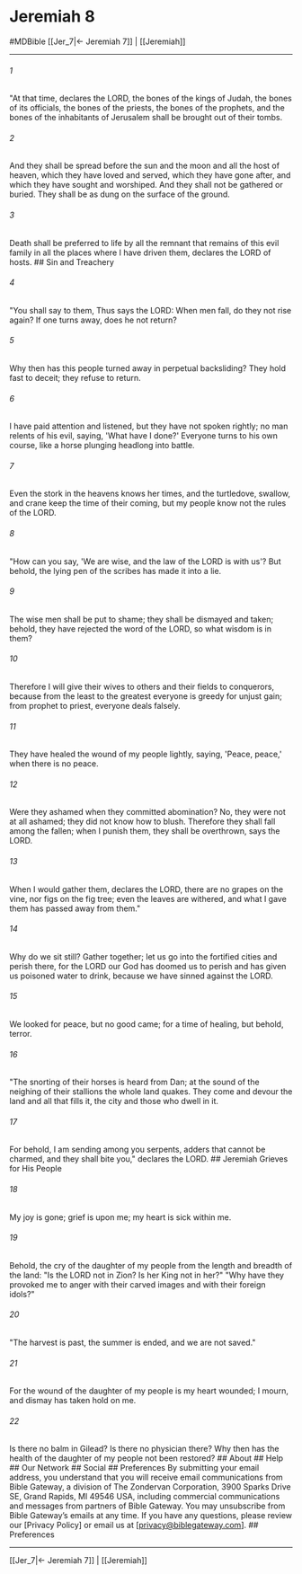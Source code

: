 # Jeremiah 8
#MDBible
[[Jer_7|← Jeremiah 7]] | [[Jeremiah]]

***


###### 1 
"At that time, declares the LORD, the bones of the kings of Judah, the bones of its officials, the bones of the priests, the bones of the prophets, and the bones of the inhabitants of Jerusalem shall be brought out of their tombs. 

###### 2 
And they shall be spread before the sun and the moon and all the host of heaven, which they have loved and served, which they have gone after, and which they have sought and worshiped. And they shall not be gathered or buried. They shall be as dung on the surface of the ground. 

###### 3 
Death shall be preferred to life by all the remnant that remains of this evil family in all the places where I have driven them, declares the LORD of hosts. ## Sin and Treachery 

###### 4 
"You shall say to them, Thus says the LORD: When men fall, do they not rise again? If one turns away, does he not return? 

###### 5 
Why then has this people turned away in perpetual backsliding? They hold fast to deceit; they refuse to return. 

###### 6 
I have paid attention and listened, but they have not spoken rightly; no man relents of his evil, saying, 'What have I done?' Everyone turns to his own course, like a horse plunging headlong into battle. 

###### 7 
Even the stork in the heavens knows her times, and the turtledove, swallow, and crane keep the time of their coming, but my people know not the rules of the LORD. 

###### 8 
"How can you say, 'We are wise, and the law of the LORD is with us'? But behold, the lying pen of the scribes has made it into a lie. 

###### 9 
The wise men shall be put to shame; they shall be dismayed and taken; behold, they have rejected the word of the LORD, so what wisdom is in them? 

###### 10 
Therefore I will give their wives to others and their fields to conquerors, because from the least to the greatest everyone is greedy for unjust gain; from prophet to priest, everyone deals falsely. 

###### 11 
They have healed the wound of my people lightly, saying, 'Peace, peace,' when there is no peace. 

###### 12 
Were they ashamed when they committed abomination? No, they were not at all ashamed; they did not know how to blush. Therefore they shall fall among the fallen; when I punish them, they shall be overthrown, says the LORD. 

###### 13 
When I would gather them, declares the LORD, there are no grapes on the vine, nor figs on the fig tree; even the leaves are withered, and what I gave them has passed away from them." 

###### 14 
Why do we sit still? Gather together; let us go into the fortified cities and perish there, for the LORD our God has doomed us to perish and has given us poisoned water to drink, because we have sinned against the LORD. 

###### 15 
We looked for peace, but no good came; for a time of healing, but behold, terror. 

###### 16 
"The snorting of their horses is heard from Dan; at the sound of the neighing of their stallions the whole land quakes. They come and devour the land and all that fills it, the city and those who dwell in it. 

###### 17 
For behold, I am sending among you serpents, adders that cannot be charmed, and they shall bite you," declares the LORD. ## Jeremiah Grieves for His People 

###### 18 
My joy is gone; grief is upon me; my heart is sick within me. 

###### 19 
Behold, the cry of the daughter of my people from the length and breadth of the land: "Is the LORD not in Zion? Is her King not in her?" "Why have they provoked me to anger with their carved images and with their foreign idols?" 

###### 20 
"The harvest is past, the summer is ended, and we are not saved." 

###### 21 
For the wound of the daughter of my people is my heart wounded; I mourn, and dismay has taken hold on me. 

###### 22 
Is there no balm in Gilead? Is there no physician there? Why then has the health of the daughter of my people not been restored? ## About ## Help ## Our Network ## Social ## Preferences By submitting your email address, you understand that you will receive email communications from Bible Gateway, a division of The Zondervan Corporation, 3900 Sparks Drive SE, Grand Rapids, MI 49546 USA, including commercial communications and messages from partners of Bible Gateway. You may unsubscribe from Bible Gateway&rsquo;s emails at any time. If you have any questions, please review our [Privacy Policy] or email us at [privacy@biblegateway.com]. ## Preferences

***

[[Jer_7|← Jeremiah 7]] | [[Jeremiah]]
